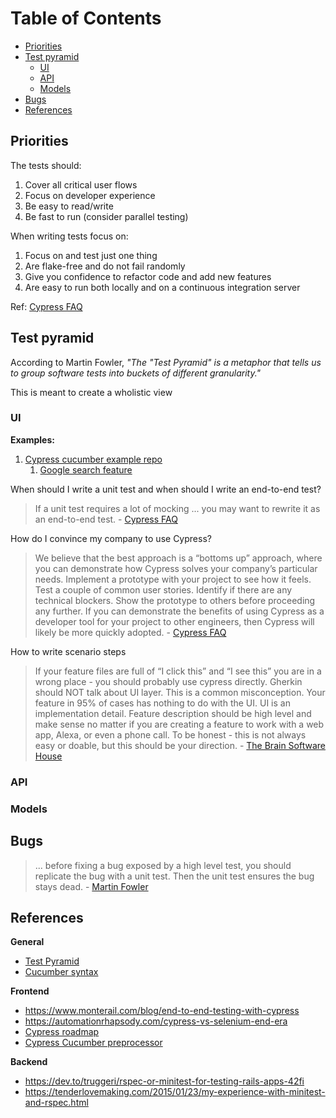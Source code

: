 # Table of Contents

- [Priorities](#priorities)
- [Test pyramid](#test-pyramid)
  - [UI](#ui)
  - [API](#api)
  - [Models](#models)
- [Bugs](#bugs)
- [References](#references)
  
## Priorities

The tests should:

1. Cover all critical user flows
1. Focus on developer experience
1. Be easy to read/write
1. Be fast to run (consider parallel testing)

When writing tests focus on:

1. Focus on and test just one thing
1. Are flake-free and do not fail randomly
1. Give you confidence to refactor code and add new features
1. Are easy to run both locally and on a continuous integration server

Ref: [Cypress FAQ](https://docs.cypress.io/faq/questions/general-questions-faq.html#When-should-I-write-a-unit-test-and-when-should-I-write-an-end-to-end-test)

## Test pyramid

According to Martin Fowler, *"The "Test Pyramid" is a metaphor that tells us to group software tests into buckets of different granularity."*

This is meant to create a wholistic view 

### UI

**Examples:**

1. [Cypress cucumber example repo](https://github.com/jmarti-theinit/cypress-cucumber-example)
      1. [Google search feature](https://github.com/jmarti-theinit/cypress-cucumber-example/blob/master/cypress/integration/google/search.feature)

When should I write a unit test and when should I write an end-to-end test?

> If a unit test requires a lot of mocking ... you may want to rewrite it as an end-to-end test. - [Cypress FAQ](https://docs.cypress.io/faq/questions/general-questions-faq.html#When-should-I-write-a-unit-test-and-when-should-I-write-an-end-to-end-test)

How do I convince my company to use Cypress?

> We believe that the best approach is a “bottoms up” approach, where you can demonstrate how Cypress solves your company’s particular needs. Implement a prototype with your project to see how it feels. Test a couple of common user stories. Identify if there are any technical blockers. Show the prototype to others before proceeding any further. If you can demonstrate the benefits of using Cypress as a developer tool for your project to other engineers, then Cypress will likely be more quickly adopted. - [Cypress FAQ](https://docs.cypress.io/faq/questions/general-questions-faq.html#How-do-I-convince-my-company-to-use-Cypress)

How to write scenario steps

> If your feature files are full of “I click this” and “I see this” you are in a wrong place - you should probably use cypress directly. Gherkin should NOT talk about UI layer. This is a common misconception. Your feature in 95% of cases has nothing to do with the UI. UI is an implementation detail. Feature description should be high level and make sense no matter if you are creating a feature to work with a web app, Alexa, or even a phone call. To be honest - this is not always easy or doable, but this should be your direction. - [The Brain Software House](https://thebrain.pro/blog/Cypress-Cucumber-Preprocessor-Update)

### API

### Models

## Bugs

> ... before fixing a bug exposed by a high level test, you should replicate the bug with a unit test. Then the unit test ensures the bug stays dead. - [Martin Fowler](https://martinfowler.com/bliki/TestPyramid.html)

## References

**General**

- [Test Pyramid](https://martinfowler.com/articles/practical-test-pyramid.html)
- [Cucumber syntax](https://cucumber.io/docs/gherkin/reference)

**Frontend**

- https://www.monterail.com/blog/end-to-end-testing-with-cypress
- https://automationrhapsody.com/cypress-vs-selenium-end-era
- [Cypress roadmap](https://docs.cypress.io/guides/references/roadmap.html#Test-Runner)
- [Cypress Cucumber preprocessor](https://github.com/TheBrainFamily/cypress-cucumber-preprocessor)

**Backend**

- https://dev.to/truggeri/rspec-or-minitest-for-testing-rails-apps-42fi
- https://tenderlovemaking.com/2015/01/23/my-experience-with-minitest-and-rspec.html
